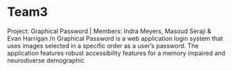 # Team3
Project: Graphical Password | Members: Indra Meyers, Masoud Seraji & Evan Harrigan
/n
Graphical Password is a web application login system that uses images selected in a specific order as a user’s password. The application features robust accessibility features for a memory impaired and neurodiverse demographic
